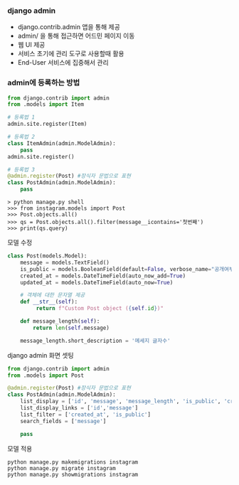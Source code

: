 ### django admin

* django.contrib.admin 앱을 통해 제공
* admin/ 을 통해 접근하면 어드민 페이지 이동
* 웹 UI 제공
* 서비스 초기에 관리 도구로 사용할때 활용
* End-User 서비스에 집중해서 관리

### admin에 등록하는 방법

```python
from django.contrib import admin
from .models import Item

# 등록법 1
admin.site.register(Item)
```

```python
# 등록법 2
class ItemAdmin(admin.ModelAdmin):
    pass
admin.site.register()
```

```python
# 등록법 3
@admin.register(Post) #장식자 문법으로 표현
class PostAdmin(admin.ModelAdmin):
    pass
```

```shell
> python manage.py shell
>>> from instagram.models import Post
>>> Post.objects.all()
>>> qs = Post.objects.all().filter(message__icontains='첫번째')
>>> print(qs.query)
```

모델 수정
```python
class Post(models.Model):
    message = models.TextField()
    is_public = models.BooleanField(default=False, verbose_name="공개여부")
    created_at = models.DateTimeField(auto_now_add=True)
    updated_at = models.DateTimeField(auto_now=True)

    # 객체에 대한 문자열 제공
    def __str__(self):
         return f"Custom Post object ({self.id})"

    def message_length(self):
        return len(self.message)

    message_length.short_description = '메세지 글자수'
```

django admin 화면 셋팅
```python
from django.contrib import admin
from .models import Post

@admin.register(Post) #장식자 문법으로 표현
class PostAdmin(admin.ModelAdmin):
    list_display = ['id', 'message', 'message_length', 'is_public', 'created_at', 'updated_at'] #디스플레이에 출력할 컬럼 지정
    list_display_links = ['id','message']
    list_filter = ['created_at', 'is_public']
    search_fields = ['message']

    pass
```

모델 적용
```shell
python manage.py makemigrations instagram
python manage.py migrate instagram
python manage.py showmigrations instagram
```
